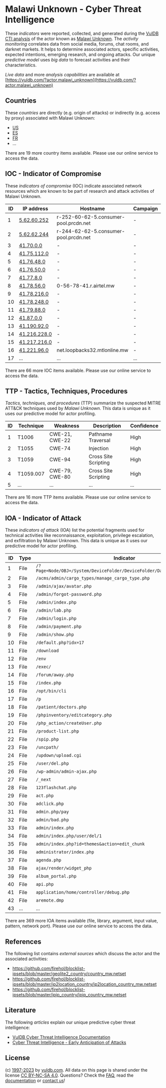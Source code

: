 # Malawi Unknown - Cyber Threat Intelligence

These _indicators_ were reported, collected, and generated during the [VulDB CTI analysis](https://vuldb.com/?kb.cti) of the actor known as [Malawi Unknown](https://vuldb.com/?actor.malawi_unknown). The _activity monitoring_ correlates data from social media, forums, chat rooms, and darknet markets. It helps to determine associated actors, specific activities, expected intentions, emerging research, and ongoing attacks. Our unique _predictive model_ uses _big data_ to forecast activities and their characteristics.

_Live data_ and more _analysis capabilities_ are available at [https://vuldb.com/?actor.malawi_unknown](https://vuldb.com/?actor.malawi_unknown)

## Countries

These _countries_ are directly (e.g. origin of attacks) or indirectly (e.g. access by proxy) associated with Malawi Unknown:

* [US](https://vuldb.com/?country.us)
* [ES](https://vuldb.com/?country.es)
* [FR](https://vuldb.com/?country.fr)
* ...

There are 19 more country items available. Please use our online service to access the data.

## IOC - Indicator of Compromise

These _indicators of compromise_ (IOC) indicate associated network resources which are known to be part of research and attack activities of Malawi Unknown.

ID | IP address | Hostname | Campaign | Confidence
-- | ---------- | -------- | -------- | ----------
1 | [5.62.60.252](https://vuldb.com/?ip.5.62.60.252) | r-252-60-62-5.consumer-pool.prcdn.net | - | High
2 | [5.62.62.244](https://vuldb.com/?ip.5.62.62.244) | r-244-62-62-5.consumer-pool.prcdn.net | - | High
3 | [41.70.0.0](https://vuldb.com/?ip.41.70.0.0) | - | - | High
4 | [41.75.112.0](https://vuldb.com/?ip.41.75.112.0) | - | - | High
5 | [41.76.48.0](https://vuldb.com/?ip.41.76.48.0) | - | - | High
6 | [41.76.50.0](https://vuldb.com/?ip.41.76.50.0) | - | - | High
7 | [41.77.8.0](https://vuldb.com/?ip.41.77.8.0) | - | - | High
8 | [41.78.56.0](https://vuldb.com/?ip.41.78.56.0) | 0-56-78-41.r.airtel.mw | - | High
9 | [41.78.216.0](https://vuldb.com/?ip.41.78.216.0) | - | - | High
10 | [41.78.248.0](https://vuldb.com/?ip.41.78.248.0) | - | - | High
11 | [41.79.88.0](https://vuldb.com/?ip.41.79.88.0) | - | - | High
12 | [41.87.0.0](https://vuldb.com/?ip.41.87.0.0) | - | - | High
13 | [41.190.92.0](https://vuldb.com/?ip.41.190.92.0) | - | - | High
14 | [41.216.228.0](https://vuldb.com/?ip.41.216.228.0) | - | - | High
15 | [41.217.216.0](https://vuldb.com/?ip.41.217.216.0) | - | - | High
16 | [41.221.96.0](https://vuldb.com/?ip.41.221.96.0) | net.loopbacks32.mtlonline.mw | - | High
17 | ... | ... | ... | ...

There are 66 more IOC items available. Please use our online service to access the data.

## TTP - Tactics, Techniques, Procedures

_Tactics, techniques, and procedures_ (TTP) summarize the suspected MITRE ATT&CK techniques used by _Malawi Unknown_. This data is unique as it uses our predictive model for actor profiling.

ID | Technique | Weakness | Description | Confidence
-- | --------- | -------- | ----------- | ----------
1 | T1006 | CWE-21, CWE-22 | Pathname Traversal | High
2 | T1055 | CWE-74 | Injection | High
3 | T1059 | CWE-94 | Cross Site Scripting | High
4 | T1059.007 | CWE-79, CWE-80 | Cross Site Scripting | High
5 | ... | ... | ... | ...

There are 16 more TTP items available. Please use our online service to access the data.

## IOA - Indicator of Attack

These _indicators of attack_ (IOA) list the potential fragments used for technical activities like reconnaissance, exploitation, privilege escalation, and exfiltration by Malawi Unknown. This data is unique as it uses our predictive model for actor profiling.

ID | Type | Indicator | Confidence
-- | ---- | --------- | ----------
1 | File | `/?Page=Node/OBJ=/System/DeviceFolder/DeviceFolder/DateTime/Action=Submit` | High
2 | File | `/acms/admin/cargo_types/manage_cargo_type.php` | High
3 | File | `/admin/ajax/avatar.php` | High
4 | File | `/admin/forgot-password.php` | High
5 | File | `/admin/index.php` | High
6 | File | `/admin/lab.php` | High
7 | File | `/admin/login.php` | High
8 | File | `/admin/payment.php` | High
9 | File | `/admin/show.php` | High
10 | File | `/default.php?idx=17` | High
11 | File | `/download` | Medium
12 | File | `/env` | Low
13 | File | `/exec/` | Low
14 | File | `/forum/away.php` | High
15 | File | `/index.php` | Medium
16 | File | `/opt/bin/cli` | Medium
17 | File | `/p` | Low
18 | File | `/patient/doctors.php` | High
19 | File | `/phpinventory/editcategory.php` | High
20 | File | `/php_action/createUser.php` | High
21 | File | `/product-list.php` | High
22 | File | `/spip.php` | Medium
23 | File | `/uncpath/` | Medium
24 | File | `/updown/upload.cgi` | High
25 | File | `/user/del.php` | High
26 | File | `/wp-admin/admin-ajax.php` | High
27 | File | `/_next` | Low
28 | File | `123flashchat.php` | High
29 | File | `act.php` | Low
30 | File | `adclick.php` | Medium
31 | File | `admin.php/pay` | High
32 | File | `admin/bad.php` | High
33 | File | `admin/index.php` | High
34 | File | `admin/index.php/user/del/1` | High
35 | File | `admin/index.php?id=themes&action=edit_chunk` | High
36 | File | `administrator/index.php` | High
37 | File | `agenda.php` | Medium
38 | File | `ajax/render/widget_php` | High
39 | File | `album_portal.php` | High
40 | File | `api.php` | Low
41 | File | `application/home/controller/debug.php` | High
42 | File | `aremote.dmp` | Medium
43 | ... | ... | ...

There are 369 more IOA items available (file, library, argument, input value, pattern, network port). Please use our online service to access the data.

## References

The following list contains _external sources_ which discuss the actor and the associated activities:

* https://github.com/firehol/blocklist-ipsets/blob/master/geolite2_country/country_mw.netset
* https://github.com/firehol/blocklist-ipsets/blob/master/ip2location_country/ip2location_country_mw.netset
* https://github.com/firehol/blocklist-ipsets/blob/master/ipip_country/ipip_country_mw.netset

## Literature

The following _articles_ explain our unique predictive cyber threat intelligence:

* [VulDB Cyber Threat Intelligence Documentation](https://vuldb.com/?kb.cti)
* [Cyber Threat Intelligence - Early Anticipation of Attacks](https://www.scip.ch/en/?labs.20201022)

## License

(c) [1997-2023](https://vuldb.com/?kb.changelog) by [vuldb.com](https://vuldb.com/?kb.about). All data on this page is shared under the license [CC BY-NC-SA 4.0](https://creativecommons.org/licenses/by-nc-sa/4.0/). Questions? Check the [FAQ](https://vuldb.com/?kb.faq), read the [documentation](https://vuldb.com/?kb) or [contact us](https://vuldb.com/?contact)!
